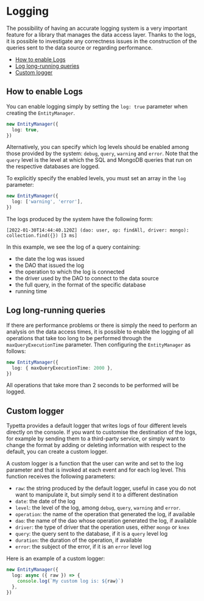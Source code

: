 # Logging

The possibility of having an accurate logging system is a very important feature for a library that manages the data access layer. Thanks to the logs, it is possible to investigate any correctness issues in the construction of the queries sent to the data source or regarding performance.

  - [How to enable Logs](#how-to-enable-logs)
  - [Log long-running queries](#log-long-running-queries)
  - [Custom logger](#custom-logger)

## How to enable Logs

You can enable logging simply by setting the ``log: true`` parameter when creating the ``EntityManager``.

```typescript
new EntityManager({
  log: true,
})
```

Alternatively, you can specify which log levels should be enabled among those provided by the system: ``debug``, ``query``, ``warning`` and ``error``. Note that the ``query`` level is the level at which the SQL and MongoDB queries that run on the respective databases are logged.

To explicitly specify the enabled levels, you must set an array in the ``log`` parameter:

```typescript
new EntityManager({
  log: ['warning', 'error'],
})
```

The logs produced by the system have the following form:
```
[2022-01-30T14:44:40.120Z] (dao: user, op: findAll, driver: mongo): collection.find({}) [3 ms]
```
In this example, we see the log of a query containing:
- the date the log was issued
- the DAO that issued the log
- the operation to which the log is connected
- the driver used by the DAO to connect to the data source
- the full query, in the format of the specific database
- running time

## Log long-running queries

If there are performance problems or there is simply the need to perform an analysis on the data access times, it is possible to enable the logging of all operations that take too long to be performed through the ``maxQueryExecutionTime`` parameter. Then configuring the ``EntityManager`` as follows:

```typescript
new EntityManager({
  log: { maxQueryExecutionTime: 2000 },
})
```

All operations that take more than 2 seconds to be performed will be logged.

## Custom logger

Typetta provides a default logger that writes logs of four different levels directly on the console. If you want to customise the destination of the logs, for example by sending them to a third-party service, or simply want to change the format by adding or deleting information with respect to the default, you can create a custom logger.

A custom logger is a function that the user can write and set to the log parameter and that is invoked at each event and for each log level. This function receives the following parameters:
- ``raw``: the string produced by the default logger, useful in case you do not want to manipulate it, but simply send it to a different destination
- ``date``: the date of the log
- ``level``: the level of the log, among ``debug``, ``query``, ``warning`` and ``error``.
- ``operation``: the name of the operation that generated the log, if available
- ``dao``: the name of the dao whose operation generated the log, if available
- ``driver``: the type of driver that the operation uses, either `mongo` or `knex`
- ``query``: the query sent to the database, if it is a ``query`` level log
- ``duration``: the duration of the operation, if available
- ``error``: the subject of the error, if it is an ``error`` level log

Here is an example of a custom logger:

```typescript
new EntityManager({
  log: async ({ raw }) => {
    console.log(`My custom log is: ${raw}`)
  },
})
```
